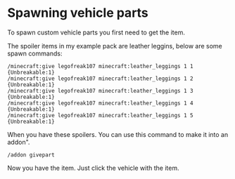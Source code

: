 # Spawning vehicle parts

To spawn custom vehicle parts you first need to get the item.

The spoiler items in my example pack are leather leggins, below are some spawn commands:

```
/minecraft:give legofreak107 minecraft:leather_leggings 1 1 {Unbreakable:1}  
/minecraft:give legofreak107 minecraft:leather_leggings 1 2 {Unbreakable:1}  
/minecraft:give legofreak107 minecraft:leather_leggings 1 3 {Unbreakable:1}  
/minecraft:give legofreak107 minecraft:leather_leggings 1 4 {Unbreakable:1}  
/minecraft:give legofreak107 minecraft:leather_leggings 1 5 {Unbreakable:1}
```

When you have these spoilers. You can use this command to make it into an addon".

`/addon givepart`

Now you have the item. Just click the vehicle with the item.
